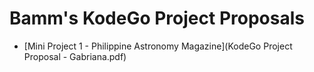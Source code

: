 # Bamm's KodeGo Project Proposals

* [Mini Project 1 - Philippine Astronomy Magazine](KodeGo Project Proposal - Gabriana.pdf)
